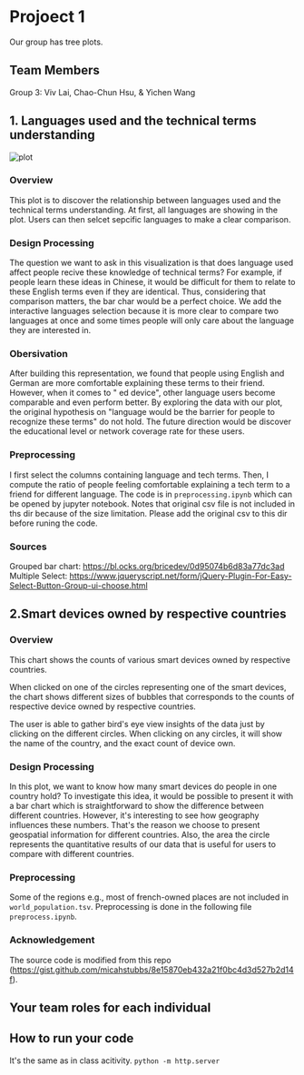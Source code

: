 # Projoect 1
Our group has tree plots.
## Team Members
Group 3: Viv Lai, Chao-Chun Hsu, & Yichen Wang

## 1. Languages used and the technical terms understanding
![plot](https://imgur.com/a/UFcKhxc)
### Overview
This plot is to discover the relationship between languages used and the technical terms understanding. At first, all languages are showing in the plot. Users can then selcet sepcific languages to make a clear comparison. 

### Design Processing
The question we want to ask in this visualization is that does language used affect people recive these knowledge of technical terms? For example, if people learn these ideas in Chinese, it would be difficult for them to relate to these English terms even if they are identical. Thus, considering that comparison matters, the bar char would be a perfect choice. We add the interactive languages selection because it is more clear to compare two languages at once and some times people will only care about the language they are interested in. 

### Obersivation
After building this representation, we found that people using English and German are more comfortable explaining these terms to their friend. However, when it comes to "
ed device", other language users become comparable and even perform better. By exploring the data with our plot, the original hypothesis on "language would be the barrier for people to recognize these terms" do not hold. The future direction would be discover the educational level or network coverage rate for these users.

### Preprocessing 
I first select the columns containing language and tech terms. Then, I compute the ratio of people feeling comfortable explaining a tech term to a friend for different language. The code is in `preprocessing.ipynb` which can be opened by jupyter notebook. Notes that original csv file is not included in ths dir because of the size limitation. Please add the original csv to this dir before runing the code.

### Sources ##
Grouped bar chart: https://bl.ocks.org/bricedev/0d95074b6d83a77dc3ad
Multiple Select: https://www.jqueryscript.net/form/jQuery-Plugin-For-Easy-Select-Button-Group-ui-choose.html

## 2.Smart devices owned by respective countries
### Overview
This chart shows the counts of various smart devices owned by respective countries.

When clicked on one of the circles representing one of the smart devices, the chart shows different sizes of bubbles that corresponds to the counts of respective device owned by respective countries.

The user is able to gather bird's eye view insights of the data just by clicking on the different circles. When clicking on any circles, it will show the name of the country, and the exact count of device own.

### Design Processing
In this plot, we want to know how many smart devices do people in one country hold? To investigate this idea, it would be possible to present it with a bar chart which is straightforward to show the difference between different countries. However, it's interesting to see how geography influences these numbers. That's the reason we choose to present geospatial information for different countries. Also, the area the circle represents the quantitative results of our data that is useful for users to compare with different countries.

### Preprocessing
Some of the regions e.g., most of french-owned places are not included in `world_population.tsv`. Preprocessing is done in the following file `preprocess.ipynb`.

### Acknowledgement
The source code is modified from this repo (https://gist.github.com/micahstubbs/8e15870eb432a21f0bc4d3d527b2d14f).

## Your team roles for each individual 

## How to run your code
It's the same as in class acitivity.
`python -m http.server`
